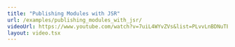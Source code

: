 ```yaml
---
title: "Publishing Modules with JSR"
url: /examples/publishing_modules_with_jsr/
videoUrl: https://www.youtube.com/watch?v=7uiL4WYvZVs&list=PLvvLnBDNuTEov9EBIp3MMfHlBxaKGRWTe&index=8
layout: video.tsx
---
```

